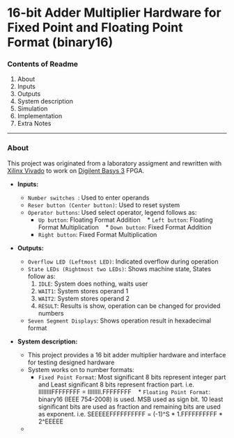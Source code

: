 # 16-bit Adder Multiplier Hardware for Fixed Point and Floating Point Format (binary16)
### Contents of Readme
1. About
 1. Inputs
 2. Outputs
 3. System description
2. Simulation
3. Implementation
4. Extra Notes

---
### About
This project was originated from a laboratory assigment and rewritten with [Xilinx Vivado](http://www.xilinx.com/products/design-tools/vivado.html) to work on [Digilent Basys 3](https://reference.digilentinc.com/reference/programmable-logic/basys-3/reference-manual) FPGA.

* **Inputs:**
  * `Number switches `: Used to enter operands
  * `Reser button (Center button)`: Used to reset system
  * `Operator buttons`: Used select operator, legend follows as:
    * `Up button`: Floating Format Addition
    * `Left button`: Floating Format Multiplication 
    * `Down button`: Fixed Format Addition
    * `Right button`: Fixed Format Multiplication

* **Outputs:**
  * `Overflow LED (Leftmost LED)`: Indicated overflow during operation
  * `State LEDs (Rightmost two LEDs)`: Shows machine state, States follow as:
    1. `IDLE`: System does nothing, waits user
    2. `WAIT1`: System stores operand 1
    3. `WAIT2`: System stores operand 2
    4. `RESULT`: Results is show, operation can be changed for provided numbers
  * `Seven Segment Displays`: Shows operation result in hexadecimal format
 
* **System description:**
  * This project provides a 16 bit adder multiplier hardware and interface for testing designed hardware
  * System works on to number formats:
    * `Fixed Point Format`: Most significant 8 bits represent integer part and Least significant 8 bits represent fraction part.  i.e. IIIIIIIIFFFFFFFF = IIIIIIII.FFFFFFFF
    * `Floating Point Format`: binary16 (IEEE 754-2008) is used. MSB used as sign bit. 10 least significant bits are used as fraction and remaining bits are used as exponent.  i.e. SEEEEEFFFFFFFFFF = (-1)^S \* 1.FFFFFFFFFF \* 2^EEEEE
  *

